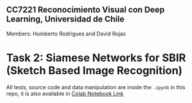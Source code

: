 ## CC7221 Reconocimiento Visual con Deep Learning, Universidad de Chile
Members: Humberto Rodrigues and David Rojas
# Task 2: Siamese Networks for SBIR (Sketch Based Image Recognition)



All tests, source code and data manipulation are inside the `.ipynb` in this repo, it is also available in [Colab Notebook Link]()